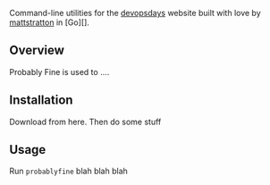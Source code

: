 Command-line utilities for the [devopsdays](https://www.devopsdays.org) website built with love by [mattstratton](https://github.com/mattstratton) in [Go][].

## Overview

Probably Fine is used to ....

## Installation

Download from here. Then do some stuff

## Usage

Run `probablyfine` blah blah blah
